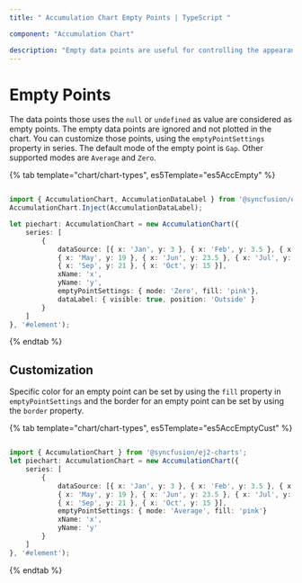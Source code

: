 ```yaml
---
title: " Accumulation Chart Empty Points | TypeScript "

component: "Accumulation Chart"

description: "Empty data points are useful for controlling the appearance and structure the chart's data as well as handling points whose data is a null value"
---
```


# Empty Points

The data points those uses the `null` or `undefined` as value are considered as empty points. The empty data points
are ignored and not plotted in the chart. You can customize those points, using the `emptyPointSettings` property in
series. The default mode of the empty point is `Gap`. Other supported modes are `Average` and `Zero`.

{% tab template="chart/chart-types", es5Template="es5AccEmpty" %}

```typescript

import { AccumulationChart, AccumulationDataLabel } from '@syncfusion/ej2-charts';
AccumulationChart.Inject(AccumulationDataLabel);

let piechart: AccumulationChart = new AccumulationChart({
    series: [
        {
            dataSource: [{ x: 'Jan', y: 3 }, { x: 'Feb', y: 3.5 }, { x: 'Mar', y: undefined }, { x: 'Apr', y: 13.5 },
            { x: 'May', y: 19 }, { x: 'Jun', y: 23.5 }, { x: 'Jul', y: null }, { x: 'Aug', y: 25 },
            { x: 'Sep', y: 21 }, { x: 'Oct', y: 15 }],
            xName: 'x',
            yName: 'y',
            emptyPointSettings: { mode: 'Zero', fill: 'pink'},
            dataLabel: { visible: true, position: 'Outside' }
        }
    ]
}, '#element');

```

{% endtab %}

## Customization

Specific color for an empty point can be set by using the `fill` property in `emptyPointSettings` and the
border for an empty point can be set by using the `border` property.

{% tab template="chart/chart-types", es5Template="es5AccEmptyCust" %}

```typescript

import { AccumulationChart } from '@syncfusion/ej2-charts';
let piechart: AccumulationChart = new AccumulationChart({
    series: [
        {
            dataSource: [{ x: 'Jan', y: 3 }, { x: 'Feb', y: 3.5 }, { x: 'Mar', y: undefined }, { x: 'Apr', y: 13.5 },
            { x: 'May', y: 19 }, { x: 'Jun', y: 23.5 }, { x: 'Jul', y: null }, { x: 'Aug', y: 25 },
            { x: 'Sep', y: 21 }, { x: 'Oct', y: 15 }],
            emptyPointSettings: { mode: 'Average', fill: 'pink'}
            xName: 'x',
            yName: 'y'
        }
    ]
}, '#element');

```

{% endtab %}